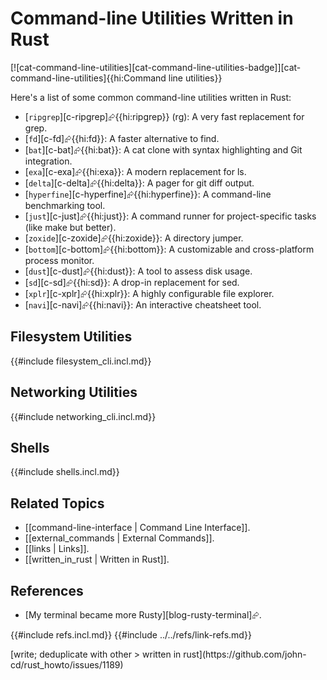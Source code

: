 # Command-line Utilities Written in Rust

[![cat-command-line-utilities][cat-command-line-utilities-badge]][cat-command-line-utilities]{{hi:Command line utilities}}

Here's a list of some common command-line utilities written in Rust:

- [`ripgrep`][c-ripgrep]⮳{{hi:ripgrep}} (rg): A very fast replacement for grep.
- [`fd`][c-fd]⮳{{hi:fd}}: A faster alternative to find.
- [`bat`][c-bat]⮳{{hi:bat}}: A cat clone with syntax highlighting and Git integration.
- [`exa`][c-exa]⮳{{hi:exa}}: A modern replacement for ls.
- [`delta`][c-delta]⮳{{hi:delta}}: A pager for git diff output.
- [`hyperfine`][c-hyperfine]⮳{{hi:hyperfine}}: A command-line benchmarking tool.
- [`just`][c-just]⮳{{hi:just}}: A command runner for project-specific tasks (like make but better).
- [`zoxide`][c-zoxide]⮳{{hi:zoxide}}: A directory jumper.
- [`bottom`][c-bottom]⮳{{hi:bottom}}: A customizable and cross-platform process monitor.
- [`dust`][c-dust]⮳{{hi:dust}}: A tool to assess disk usage.
- [`sd`][c-sd]⮳{{hi:sd}}: A drop-in replacement for sed.
- [`xplr`][c-xplr]⮳{{hi:xplr}}: A highly configurable file explorer.
- [`navi`][c-navi]⮳{{hi:navi}}: An interactive cheatsheet tool.

## Filesystem Utilities

{{#include filesystem_cli.incl.md}}

## Networking Utilities

{{#include networking_cli.incl.md}}

## Shells

{{#include shells.incl.md}}

## Related Topics

- [[command-line-interface | Command Line Interface]].
- [[external_commands | External Commands]].
- [[links | Links]].
- [[written_in_rust | Written in Rust]].

## References

- [My terminal became more Rusty][blog-rusty-terminal]⮳.

{{#include refs.incl.md}}
{{#include ../../refs/link-refs.md}}

<div class="hidden">
[write; deduplicate with other > written in rust](https://github.com/john-cd/rust_howto/issues/1189)
</div>

